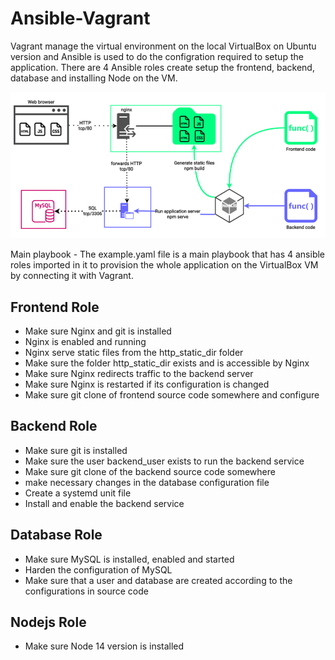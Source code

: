 # Ansible-Vagrant
Vagrant manage the virtual environment on the local VirtualBox on Ubuntu version and Ansible is used to do the configration required to setup the application. There are 4 Ansible roles create setup the frontend, backend, database and installing Node on the VM. 

![Application-Setup](https://github.com/karan-sohi/ansible-vagrant/blob/main/images/application-setup.png)

Main playbook - The example.yaml file is a main playbook that has 4 ansible roles imported in it to provision the whole application on the VirtualBox VM by connecting it 
with Vagrant. 

## Frontend Role
- Make sure Nginx and git is installed
- Nginx is enabled and running
- Nginx serve static files from the http_static_dir folder
- Make sure the folder http_static_dir exists and is accessible by Nginx
- Make sure Nginx redirects traffic to the backend server
- Make sure Nginx is restarted if its configuration is changed
- Make sure git clone of frontend source code somewhere and configure 

## Backend Role
- Make sure git is installed
- Make sure the user backend_user exists to run the backend service
- Make sure git clone of the backend source code somewhere
- make necessary changes in the database configuration file
- Create a systemd unit file
- Install and enable the backend service

## Database Role 
- Make sure MySQL is installed, enabled and started
- Harden the configuration of MySQL
- Make sure that a user and database are created according to the configurations in source code

## Nodejs Role
- Make sure Node 14 version is installed

